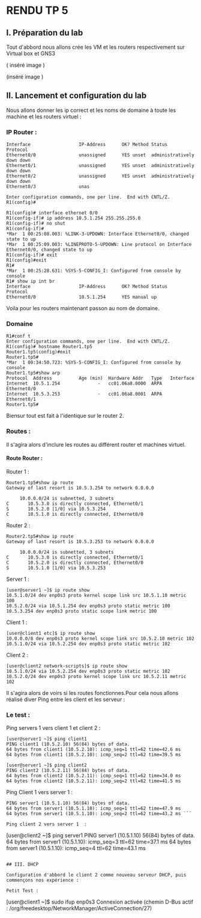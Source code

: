 # RENDU TP 5 #

## I. Préparation du lab 
Tout d'abbord nous allons crée les VM et les routers respectivement sur Virtual box et GNS3

( inséré image )

(inséré image )

## II. Lancement et configuration du lab

Nous allons donner les ip correct et les noms de domaine à toute les machine et les routers virtuel :

### IP Router  :
``` R1# show ip interface brief
Interface                  IP-Address      OK? Method Status                Protocol
Ethernet0/0                unassigned      YES unset  administratively down down
Ethernet0/1                unassigned      YES unset  administratively down down
Ethernet0/2                unassigned      YES unset  administratively down down
Ethernet0/3                unas   
```
```R1# conf t
Enter configuration commands, one per line.  End with CNTL/Z.
R1(config)#
```
``` 
R1(config)# interface ethernet 0/0
R1(config-if)# ip address 10.5.1.254 255.255.255.0
R1(config-if)# no shut
R1(config-if)#
*Mar  1 00:25:08.003: %LINK-3-UPDOWN: Interface Ethernet0/0, changed state to up
*Mar  1 00:25:09.003: %LINEPROTO-5-UPDOWN: Line protocol on Interface Ethernet0/0, changed state to up
R1(config-if)# exit
R1(config)#exit
R1#
*Mar  1 00:25:28.631: %SYS-5-CONFIG_I: Configured from console by console
R1# show ip int br
Interface                  IP-Address      OK? Method Status                Protocol
Ethernet0/0                10.5.1.254      YES manual up 
```

Voila pour les routers maintenant passon au nom de domaine.

### Domaine 

```
R1#conf t
Enter configuration commands, one per line.  End with CNTL/Z.
R1(config)# hostname Router1.tp5
Router1.tp5(config)#exit
Router1.tp5#
*Mar  1 00:34:50.723: %SYS-5-CONFIG_I: Configured from console by console
Router1.tp5#show arp
Protocol  Address          Age (min)  Hardware Addr   Type   Interface
Internet  10.5.1.254              -   cc01.06a8.0000  ARPA   Ethernet0/0
Internet  10.5.3.253              -   cc01.06a8.0001  ARPA   Ethernet0/1
Router1.tp5#
```
Biensur tout est fait à l'identique sur le router 2.

### Routes : 

Il s'agira alors d'inclure les routes au différent router et machines virtuel.

#### Route Router :

Router 1 :

```
Router1.tp5#show ip route
Gateway of last resort is 10.5.3.254 to network 0.0.0.0

     10.0.0.0/24 is subnetted, 3 subnets
C       10.5.3.0 is directly connected, Ethernet0/1
S       10.5.2.0 [1/0] via 10.5.3.254
C       10.5.1.0 is directly connected, Ethernet0/0

```

Router 2 : 
```
Router2.tp5#show ip route
Gateway of last resort is 10.5.3.253 to network 0.0.0.0

     10.0.0.0/24 is subnetted, 3 subnets
C       10.5.3.0 is directly connected, Ethernet0/1
C       10.5.2.0 is directly connected, Ethernet0/0
S       10.5.1.0 [1/0] via 10.5.3.253
```

Server 1 : 
```
[user@server1 ~]$ ip route show
10.5.1.0/24 dev enp0s3 proto kernel scope link src 10.5.1.10 metric 100
10.5.2.0/24 via 10.5.1.254 dev enp0s3 proto static metric 100
10.5.3.254 dev enp0s3 proto static scope link metric 100
```

Client 1 :

```
[user@client1 etc]$ ip route show
10.0.0.0/8 dev enp0s3 proto kernel scope link src 10.5.2.10 metric 102
10.5.1.0/24 via 10.5.2.254 dev enp0s3 proto static metric 102
```

Client 2 :

```
[user@client2 network-scripts]$ ip route show
10.5.1.0/24 via 10.5.2.254 dev enp0s3 proto static metric 102
10.5.2.0/24 dev enp0s3 proto kernel scope link src 10.5.2.11 metric 102

```
Il s'agira alors de voirs si les routes fonctionnes.Pour cela nous allons réalisé diver Ping entre les client et les serveur :

### Le test : 
Ping servers 1 vers  client 1 et  client 2 : 
```
[user@server1 ~]$ ping client1
PING client1 (10.5.2.10) 56(84) bytes of data.
64 bytes from client1 (10.5.2.10): icmp_seq=1 ttl=62 time=42.6 ms
64 bytes from client1 (10.5.2.10): icmp_seq=2 ttl=62 time=39.5 ms
```
```
[user@server1 ~]$ ping client2
PING client2 (10.5.2.11) 56(84) bytes of data.
64 bytes from client2 (10.5.2.11): icmp_seq=1 ttl=62 time=34.0 ms
64 bytes from client2 (10.5.2.11): icmp_seq=2 ttl=62 time=41.5 ms
```
Ping  Client 1 vers server 1 :

```[user@client1 ~]$ ping server1
PING server1 (10.5.1.10) 56(84) bytes of data.
64 bytes from server1 (10.5.1.10): icmp_seq=1 ttl=62 time=47.9 ms
64 bytes from server1 (10.5.1.10): icmp_seq=2 ttl=62 time=43.2 ms ```

Ping client 2 vers server 1  :

```
[user@client2 ~]$ ping server1
PING server1 (10.5.1.10) 56(84) bytes of data.
64 bytes from server1 (10.5.1.10): icmp_seq=3 ttl=62 time=37.1 ms
64 bytes from server1 (10.5.1.10): icmp_seq=4 ttl=62 time=43.1 ms
```

## III. DHCP

Configuration d'abbord le client 2 comme nouveau serveur DHCP, puis commençons nos expérience :

Petit Test : 
```
[user@client1 ~]$ sudo ifup enp0s3
Connexion activée (chemin D-Bus actif : /org/freedesktop/NetworkManager/ActiveConnection/27)
```
